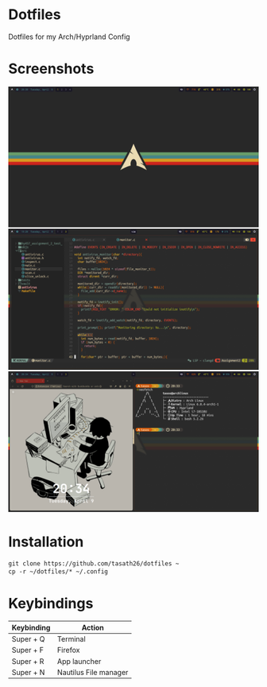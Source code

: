 # Dotfiles
Dotfiles for my Arch/Hyprland Config

# Screenshots
![Example Image](screenshots/screenshot0.png)
![Example Image](screenshots/screenshot2.png)
![Example Image](screenshots/screenshot3.png)

# Installation
```
git clone https://github.com/tasath26/dotfiles ~
cp -r ~/dotfiles/* ~/.config
```

# Keybindings 
| Keybinding      | Action                 |
|-----------------|------------------------|
| Super + Q       | Terminal               |
| Super + F       | Firefox                |
| Super + R       | App launcher           |
| Super + N       | Nautilus File manager  | 
